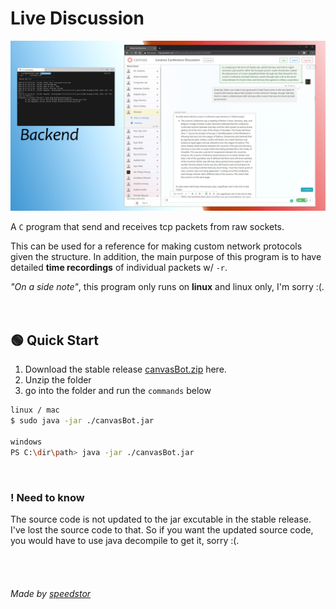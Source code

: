 # Live Discussion

[![liveDiscussion Screen Shot](./screenshot.png)](https://example.com)

A `C` program that send and receives tcp packets from raw sockets. 

This can be used for a reference for making custom network protocols given the structure. In addition, the main purpose of this program is to have detailed **time recordings** of individual packets w/ `-r`.

*"On a side note"*, this program only runs on **linux** and linux only, I'm sorry :(.
<br/><br/><br/>

## :green_circle: Quick Start
1. Download the stable release [canvasBot.zip](https://github.com/Speedstor/liveDiscussion/releases/tag/stable) here. 
2. Unzip the folder
3. go into the folder and run the `commands` below
```bash
linux / mac
$ sudo java -jar ./canvasBot.jar

windows
PS C:\dir\path> java -jar ./canvasBot.jar
```
<br/>

### ! Need to know

The source code is not updated to the jar excutable in the stable release. I've lost the source code to that. So if you want the updated source code, you would have to use java decompile to get it, sorry :(.


<br/><br/>

###### Made by [speedstor](https://speedstor.net)